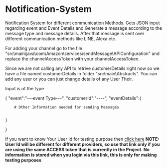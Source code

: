 # Notification-System

Notification System for different communication Methods. Gets JSON input regarding event and Event Details and Generate a message according to the message type and message details. After that message is sent over different communication methods like LINE, Alexa etc.

For adding your channel go to the file "src\main\java\com\Amazon\services\sendMessage\APIConfiguration" and replace the channelAccessToken with your channelAccessToken.
 
Since we are not calling any API to retrive customerDetails right now so we have a file named customerDetails in folder "src\main\Abstracts". You can add any user or you can just change details of any User Their.


Input is of the type

{
	"event":"---event Type---",
	"customerId":"----",
	"eventDetails":{

		# Other Information needed for sending Messages


	}
}


If you want to know Your User Id for testing purpose then [click here](https://get-profile.herokuapp.com/)
**NOTE: User Id will be different for different providers, so use that link only if you are using the same ACCESS token that is currently in the Project. No information is stored when you login via this link, this is only for making testing purposes**
